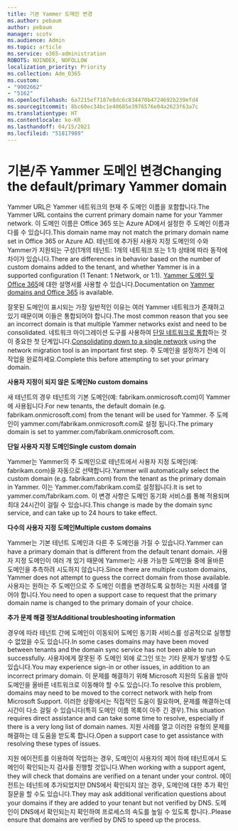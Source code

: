 ```yaml
---
title: 기본 Yammer 도메인 변경
ms.author: pebaum
author: pebaum
manager: scotv
ms.audience: Admin
ms.topic: article
ms.service: o365-administration
ROBOTS: NOINDEX, NOFOLLOW
localization_priority: Priority
ms.collection: Adm_O365
ms.custom:
- "9002662"
- "5162"
ms.openlocfilehash: 6a7215ef7187e8dc6c834470b4724692b239efd4
ms.sourcegitcommit: 8bc60ec34bc1e40685e3976576e04a2623f63a7c
ms.translationtype: HT
ms.contentlocale: ko-KR
ms.lasthandoff: 04/15/2021
ms.locfileid: "51817989"
---
```

# <a name="changing-the-defaultprimary-yammer-domain"></a><span data-ttu-id="9ce5b-102">기본/주 Yammer 도메인 변경</span><span class="sxs-lookup"><span data-stu-id="9ce5b-102">Changing the default/primary Yammer domain</span></span>

<span data-ttu-id="9ce5b-103">Yammer URL은 Yammer 네트워크의 현재 주 도메인 이름을 포함합니다.</span><span class="sxs-lookup"><span data-stu-id="9ce5b-103">The Yammer URL contains the current primary domain name for your Yammer network.</span></span> <span data-ttu-id="9ce5b-104">이 도메인 이름은 Office 365 또는 Azure AD에서 설정한 주 도메인 이름과 다를 수 있습니다.</span><span class="sxs-lookup"><span data-stu-id="9ce5b-104">This domain name may not match the primary domain name set in Office 365 or Azure AD.</span></span> <span data-ttu-id="9ce5b-105">테넌트에 추가된 사용자 지정 도메인의 수와 Yammer가 지원되는 구성(1개의 테넌트: 1개의 네트워크 또는 1:1) 상태에 따라 동작에 차이가 있습니다.</span><span class="sxs-lookup"><span data-stu-id="9ce5b-105">There are differences in behavior based on the number of custom domains added to the tenant, and whether Yammer is in a supported configuration (1 Tenant: 1 Network, or 1:1).</span></span> <span data-ttu-id="9ce5b-106">[Yammer 도메인 및 Office 365](https://docs.microsoft.com/yammer/configure-your-yammer-network/manage-yammer-domains)에 대한 설명서를 사용할 수 있습니다.</span><span class="sxs-lookup"><span data-stu-id="9ce5b-106">Documentation on [Yammer domains and Office 365](https://docs.microsoft.com/yammer/configure-your-yammer-network/manage-yammer-domains) is available.</span></span>

<span data-ttu-id="9ce5b-107">잘못된 도메인이 표시되는 가장 일반적인 이유는 여러 Yammer 네트워크가 존재하고 있기 때문이며 이들은 통합되어야 합니다.</span><span class="sxs-lookup"><span data-stu-id="9ce5b-107">The most common reason that you see an incorrect domain is that multiple Yammer networks exist and need to be consolidated.</span></span> <span data-ttu-id="9ce5b-108">네트워크 마이그레이션 도구를 사용하여 [단일 네트워크로 통합](https://docs.microsoft.com/yammer/configure-your-yammer-network/consolidate-multiple-yammer-networks)하는 것이 중요한 첫 단계입니다.</span><span class="sxs-lookup"><span data-stu-id="9ce5b-108">[Consolidating down to a single network](https://docs.microsoft.com/yammer/configure-your-yammer-network/consolidate-multiple-yammer-networks) using the network migration tool is an important first step.</span></span> <span data-ttu-id="9ce5b-109">주 도메인을 설정하기 전에 이 작업을 완료하세요.</span><span class="sxs-lookup"><span data-stu-id="9ce5b-109">Complete this before attempting to set your primary domain.</span></span>

<span data-ttu-id="9ce5b-110">**사용자 지정이 되지 않은 도메인**</span><span class="sxs-lookup"><span data-stu-id="9ce5b-110">**No custom domains**</span></span>

<span data-ttu-id="9ce5b-111">새 테넌트의 경우 테넌트의 기본 도메인(예: fabrikam.onmicrosoft.com)이 Yammer에 사용됩니다.</span><span class="sxs-lookup"><span data-stu-id="9ce5b-111">For new tenants, the default domain (e.g. fabrikam.onmicrosoft.com) from the tenant will be used for Yammer.</span></span> <span data-ttu-id="9ce5b-112">주 도메인이 yammer.com/fabrikam.onmicrosoft.com로 설정 됩니다.</span><span class="sxs-lookup"><span data-stu-id="9ce5b-112">The primary domain is set to yammer.com/fabrikam.onmicrosoft.com.</span></span>

<span data-ttu-id="9ce5b-113">**단일 사용자 지정 도메인**</span><span class="sxs-lookup"><span data-stu-id="9ce5b-113">**Single custom domain**</span></span>

<span data-ttu-id="9ce5b-114">Yammer는 Yammer의 주 도메인으로 테넌트에서 사용자 지정 도메인(예: fabrikam.com)을 자동으로 선택합니다.</span><span class="sxs-lookup"><span data-stu-id="9ce5b-114">Yammer will automatically select the custom domain (e.g. fabrikam.com) from the tenant as the primary domain in Yammer.</span></span> <span data-ttu-id="9ce5b-115">이는 Yammer.com/fabrikam.com로 설정됩니다.</span><span class="sxs-lookup"><span data-stu-id="9ce5b-115">It is set to yammer.com/fabrikam.com.</span></span> <span data-ttu-id="9ce5b-116">이 변경 사항은 도메인 동기화 서비스를 통해 적용되며 최대 24시간이 걸릴 수 있습니다.</span><span class="sxs-lookup"><span data-stu-id="9ce5b-116">This change is made by the domain sync service, and can take up to 24 hours to take effect.</span></span>

<span data-ttu-id="9ce5b-117">**다수의 사용자 지정 도메인**</span><span class="sxs-lookup"><span data-stu-id="9ce5b-117">**Multiple custom domains**</span></span>

<span data-ttu-id="9ce5b-118">Yammer는 기본 테넌트 도메인과 다른 주 도메인을 가질 수 있습니다.</span><span class="sxs-lookup"><span data-stu-id="9ce5b-118">Yammer can have a primary domain that is different from the default tenant domain.</span></span> <span data-ttu-id="9ce5b-119">사용자 지정 도메인이 여러 개 있기 때문에 Yammer는 사용 가능한 도메인들 중에 올바른 도메인을 추측하려 시도하지 않습니다.</span><span class="sxs-lookup"><span data-stu-id="9ce5b-119">Since there are multiple custom domains, Yammer does not attempt to guess the correct domain from those available.</span></span> <span data-ttu-id="9ce5b-120">사용자는 원하는 주 도메인으로 주 도메인 이름을 변경하도록 요청하는 지원 사례를 열어야 합니다.</span><span class="sxs-lookup"><span data-stu-id="9ce5b-120">You need to open a support case to request that the primary domain name is changed to the primary domain of your choice.</span></span>

<span data-ttu-id="9ce5b-121">**추가 문제 해결 정보**</span><span class="sxs-lookup"><span data-stu-id="9ce5b-121">**Additional troubleshooting information**</span></span>

<span data-ttu-id="9ce5b-122">경우에 따라 테넌트 간에 도메인이 이동되어 도메인 동기화 서비스를 성공적으로 실행할 수 없었을 수도 있습니다.</span><span class="sxs-lookup"><span data-stu-id="9ce5b-122">In some cases domains may have been moved between tenants and the domain sync service has not been able to run successfully.</span></span> <span data-ttu-id="9ce5b-123">사용자에게 잘못된 주 도메인 외에 로그인 또는 기타 문제가 발생할 수도 있습니다.</span><span class="sxs-lookup"><span data-stu-id="9ce5b-123">You may experience sign-in or other issues, in addition to an incorrect primary domain.</span></span> <span data-ttu-id="9ce5b-124">이 문제를 해결하기 위해 Microsoft 지원의 도움을 받아 도메인을 올바른 네트워크로 이동해야 할 수도 있습니다.</span><span class="sxs-lookup"><span data-stu-id="9ce5b-124">To resolve this problem, domains may need to be moved to the correct network with help from Microsoft Support.</span></span> <span data-ttu-id="9ce5b-125">이러한 상황에서는 직접적인 도움이 필요하며, 문제를 해결하는데 시간이 다소 걸릴 수 있습니다(특히 도메인 이름 목록이 아주 긴 경우).</span><span class="sxs-lookup"><span data-stu-id="9ce5b-125">This situation requires direct assistance and can take some time to resolve, especially if there is a very long list of domain names.</span></span> <span data-ttu-id="9ce5b-126">지원 사례를 열고 이러한 유형의 문제를 해결하는 데 도움을 받도록 합니다.</span><span class="sxs-lookup"><span data-stu-id="9ce5b-126">Open a support case to get assistance with resolving these types of issues.</span></span>

<span data-ttu-id="9ce5b-127">지원 에이전트를 이용하여 작업하는 경우, 도메인이 사용자의 제어 하에 테넌트에서 도메인이 확인되는지 검사를 진행할 것입니다.</span><span class="sxs-lookup"><span data-stu-id="9ce5b-127">When working with a support agent, they will check that domains are verified on a tenant under your control.</span></span> <span data-ttu-id="9ce5b-128">에이전트는 테넌트에 추가되었지만 DNS에서 확인되지 않는 경우, 도메인에 대한 추가 확인 질문을 할 수도 있습니다.</span><span class="sxs-lookup"><span data-stu-id="9ce5b-128">They may ask additional verification questions about your domains if they are added to your tenant but not verified by DNS.</span></span> <span data-ttu-id="9ce5b-129">도메인이 DNS에서 확인되는지 확인하여 프로세스의 속도를 높일 수 있도록 합니다..</span><span class="sxs-lookup"><span data-stu-id="9ce5b-129">Please ensure that domains are verified by DNS to speed up the process.</span></span>
